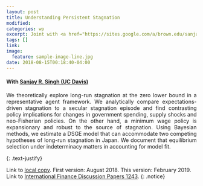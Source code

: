 ```yaml
---
layout: post
title: Understanding Persistent Stagnation
modified:
categories: wp
excerpt: Joint with <a href="https://sites.google.com/a/brown.edu/sanjaysingh/"> Sanjay R. Singh (UC Davis)</a>. <br><i>This version&#58 February 2019</i>
tags: []
link:
image:
  feature: sample-image-line.jpg
date: 2018-08-15T00:18:40-04:00
---
```

#### With [Sanjay R. Singh (UC Davis)](https://sites.google.com/a/brown.edu/sanjaysingh/)
<p style="text-align:justify">
We theoretically explore long-run stagnation at the zero lower bound in a representative agent framework. We analytically compare expectations-driven stagnation to a secular stagnation episode and find contrasting policy implications for changes in government spending, supply shocks and neo-Fisherian policies. On the other hand, a minimum wage policy is expansionary and robust to the source of stagnation. Using Bayesian methods, we estimate a DSGE model that can accommodate two competing hypotheses of long-run stagnation in Japan. We document that equilibrium selection under indeterminacy matters in accounting for model fit.</p>
{: .text-justify}

Link to [local copy](/documents/Draft_EFStag_CS.pdf). First version: August 2018. This version: February 2019.<br>Link to [International Finance Discussion Papers 1243](https://doi.org/10.17016/IFDP.2019.1243).
{: .notice}
